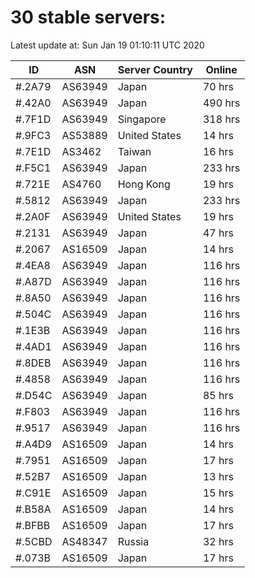 # 30 stable servers:

Latest update at: Sun Jan 19 01:10:11 UTC 2020

| ID | ASN | Server Country | Online |
| -- | --- | -------------- | ------ |
| #.2A79 | AS63949 | Japan | 70 hrs |
| #.42A0 | AS63949 | Japan | 490 hrs |
| #.7F1D | AS63949 | Singapore | 318 hrs |
| #.9FC3 | AS53889 | United States | 14 hrs |
| #.7E1D | AS3462 | Taiwan | 16 hrs |
| #.F5C1 | AS63949 | Japan | 233 hrs |
| #.721E | AS4760 | Hong Kong | 19 hrs |
| #.5812 | AS63949 | Japan | 233 hrs |
| #.2A0F | AS63949 | United States | 19 hrs |
| #.2131 | AS63949 | Japan | 47 hrs |
| #.2067 | AS16509 | Japan | 14 hrs |
| #.4EA8 | AS63949 | Japan | 116 hrs |
| #.A87D | AS63949 | Japan | 116 hrs |
| #.8A50 | AS63949 | Japan | 116 hrs |
| #.504C | AS63949 | Japan | 116 hrs |
| #.1E3B | AS63949 | Japan | 116 hrs |
| #.4AD1 | AS63949 | Japan | 116 hrs |
| #.8DEB | AS63949 | Japan | 116 hrs |
| #.4858 | AS63949 | Japan | 116 hrs |
| #.D54C | AS63949 | Japan | 85 hrs |
| #.F803 | AS63949 | Japan | 116 hrs |
| #.9517 | AS63949 | Japan | 116 hrs |
| #.A4D9 | AS16509 | Japan | 14 hrs |
| #.7951 | AS16509 | Japan | 17 hrs |
| #.52B7 | AS16509 | Japan | 13 hrs |
| #.C91E | AS16509 | Japan | 15 hrs |
| #.B58A | AS16509 | Japan | 14 hrs |
| #.BFBB | AS16509 | Japan | 17 hrs |
| #.5CBD | AS48347 | Russia | 32 hrs |
| #.073B | AS16509 | Japan | 17 hrs |

